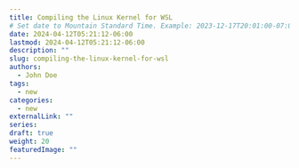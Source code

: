 ```yaml
---
title: Compiling the Linux Kernel for WSL
# Set date to Mountain Standard Time. Example: 2023-12-17T20:01:00-07:00
date: 2024-04-12T05:21:12-06:00
lastmod: 2024-04-12T05:21:12-06:00
description: ""
slug: compiling-the-linux-kernel-for-wsl
authors:
  - John Doe
tags:
  - new
categories:
  - new
externalLink: ""
series:
draft: true
weight: 20
featuredImage: ""
---
```

